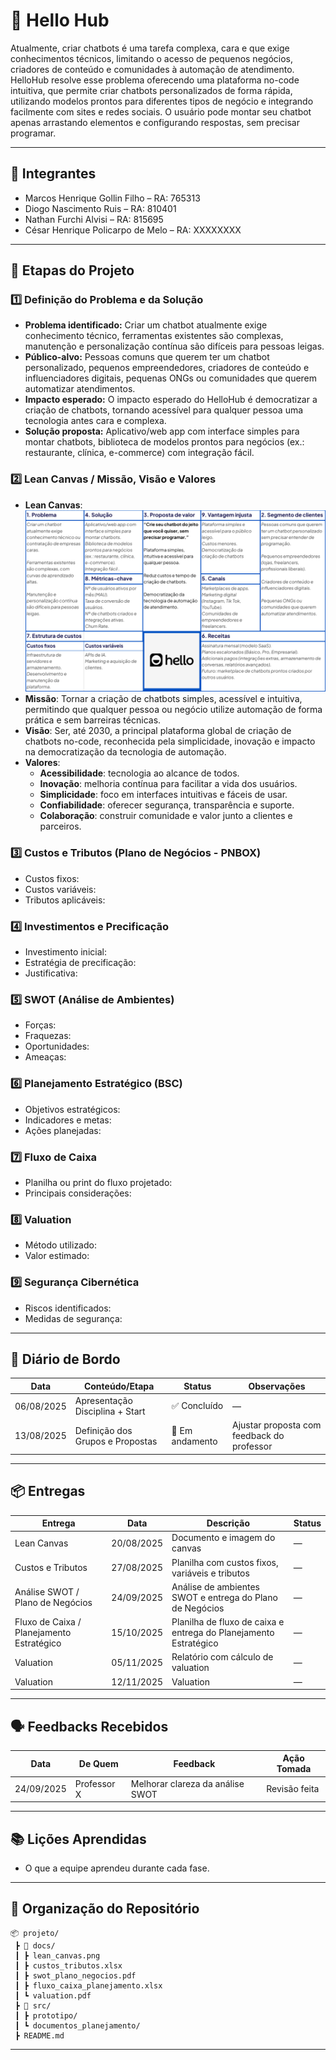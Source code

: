 # 📌 Hello Hub

Atualmente, criar chatbots é uma tarefa complexa, cara e que exige conhecimentos técnicos, limitando o acesso de pequenos negócios, criadores de conteúdo e comunidades à automação de atendimento. HelloHub resolve esse problema oferecendo uma plataforma no-code intuitiva, que permite criar chatbots personalizados de forma rápida, utilizando modelos prontos para diferentes tipos de negócio e integrando facilmente com sites e redes sociais. O usuário pode montar seu chatbot apenas arrastando elementos e configurando respostas, sem precisar programar.

---

## 👥 Integrantes

- Marcos Henrique Gollin Filho – RA: 765313  
- Diogo Nascimento Ruis – RA: 810401  
- Nathan Furchi Alvisi – RA: 815695
- César Henrique Policarpo de Melo – RA: XXXXXXXX  

---

## 🧭 Etapas do Projeto

### 1️⃣ Definição do Problema e da Solução
- **Problema identificado:**  Criar um chatbot atualmente exige conhecimento técnico, ferramentas existentes são complexas, manutenção e personalização contínua são difíceis para pessoas leigas.
- **Público-alvo:**  Pessoas comuns que querem ter um chatbot personalizado, pequenos empreendedores, criadores de conteúdo e influenciadores digitais, pequenas ONGs ou comunidades que querem automatizar atendimentos.
- **Impacto esperado:**  O impacto esperado do HelloHub é democratizar a criação de chatbots, tornando acessível para qualquer pessoa uma tecnologia antes cara e complexa.
- **Solução proposta:**  Aplicativo/web app com interface simples para montar chatbots, biblioteca de modelos prontos para negócios (ex.: restaurante, clínica, e-commerce) com integração fácil.

### 2️⃣ Lean Canvas / Missão, Visão e Valores
- **Lean Canvas**: ![Lean Canvas](./HelloHubLean.png)
- **Missão**: Tornar a criação de chatbots simples, acessível e intuitiva, permitindo que qualquer pessoa ou negócio utilize automação de forma prática e sem barreiras técnicas.  
- **Visão**: Ser, até 2030, a principal plataforma global de criação de chatbots no-code, reconhecida pela simplicidade, inovação e impacto na democratização da tecnologia de automação.  
- **Valores**:
  - **Acessibilidade**: tecnologia ao alcance de todos.  
  - **Inovação**: melhoria contínua para facilitar a vida dos usuários.  
  - **Simplicidade**: foco em interfaces intuitivas e fáceis de usar.  
  - **Confiabilidade**: oferecer segurança, transparência e suporte.  
  - **Colaboração**: construir comunidade e valor junto a clientes e parceiros.  

### 3️⃣ Custos e Tributos (Plano de Negócios - PNBOX)
- Custos fixos:  
- Custos variáveis:  
- Tributos aplicáveis:  

### 4️⃣ Investimentos e Precificação
- Investimento inicial:  
- Estratégia de precificação:  
- Justificativa:  

### 5️⃣ SWOT (Análise de Ambientes)
- Forças:  
- Fraquezas:  
- Oportunidades:  
- Ameaças:  

### 6️⃣ Planejamento Estratégico (BSC)
- Objetivos estratégicos:  
- Indicadores e metas:  
- Ações planejadas:  

### 7️⃣ Fluxo de Caixa
- Planilha ou print do fluxo projetado:  
- Principais considerações:  

### 8️⃣ Valuation
- Método utilizado:  
- Valor estimado:  

### 9️⃣ Segurança Cibernética
- Riscos identificados:  
- Medidas de segurança:  

---

## 📅 Diário de Bordo

| Data       | Conteúdo/Etapa                     | Status     | Observações |
|------------|------------------------------------|------------|-------------|
| 06/08/2025 | Apresentação Disciplina + Start    | ✅ Concluído | — |
| 13/08/2025 | Definição dos Grupos e Propostas   | 🚧 Em andamento | Ajustar proposta com feedback do professor |

---

## 📦 Entregas

| Entrega                                | Data       | Descrição                                                         | Status |
|----------------------------------------|------------|-------------------------------------------------------------------|--------|
| Lean Canvas                            | 20/08/2025 | Documento e imagem do canvas                                      | —      |
| Custos e Tributos                      | 27/08/2025 | Planilha com custos fixos, variáveis e tributos                   | —      |
| Análise SWOT / Plano de Negócios       | 24/09/2025 | Análise de ambientes SWOT e entrega do Plano de Negócios          | —      |
| Fluxo de Caixa / Planejamento Estratégico | 15/10/2025 | Planilha de fluxo de caixa e entrega do Planejamento Estratégico  | —      |
| Valuation                              | 05/11/2025 | Relatório com cálculo de valuation                                | —      |
| Valuation      | 12/11/2025 | Valuation | —      |

---

## 🗣️ Feedbacks Recebidos

| Data       | De Quem     | Feedback                                                        | Ação Tomada |
|------------|-------------|----------------------------------------------------------------|-------------|
| 24/09/2025 | Professor X | Melhorar clareza da análise SWOT                                | Revisão feita |

---

## 📚 Lições Aprendidas
- O que a equipe aprendeu durante cada fase.  

---

## 📁 Organização do Repositório

```
📦 projeto/
 ┣ 📂 docs/
 ┃ ┣ lean_canvas.png
 ┃ ┣ custos_tributos.xlsx
 ┃ ┣ swot_plano_negocios.pdf
 ┃ ┣ fluxo_caixa_planejamento.xlsx
 ┃ ┗ valuation.pdf
 ┣ 📂 src/
 ┃ ┣ prototipo/
 ┃ ┗ documentos_planejamento/
 ┣ README.md
```

---
